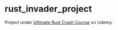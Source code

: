 # rust_invader_project

Project under [Ultimate Rust Crash Course](https://samsungu.udemy.com/course/ultimate-rust-crash-course) on Udemy.
